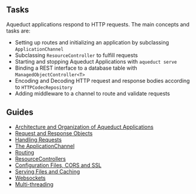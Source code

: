## Tasks

Aqueduct applications respond to HTTP requests. The main concepts and tasks are:

- Setting up routes and initializing an application by subclassing `ApplicationChannel`
- Subclassing `ResourceController` to fulfill requests
- Starting and stopping Aqueduct Applications with `aqueduct serve`
- Binding a REST interface to a database table with `ManagedObjectController<T>`
- Encoding and Decoding HTTP request and response bodies according to `HTTPCodecRepository`
- Adding middleware to a channel to route and validate requests

## Guides

- [Architecture and Organization of Aqueduct Applications](structure.md)
- [Request and Response Objects](request_and_response.md)
- [Handling Requests](controller.md)
- [The ApplicationChannel](channel.md)
- [Routing](routing.md)
- [ResourceControllers](resource_controller.md)
- [Configuration Files, CORS and SSL](configure.md)
- [Serving Files and Caching](serving_files.md)
- [Websockets](websockets.md)
- [Multi-threading](threading.md)
